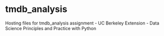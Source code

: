 # tmdb_analysis
Hosting files for tmdb_analysis assignment - UC Berkeley Extension - Data Science Principles and Practice with Python 
